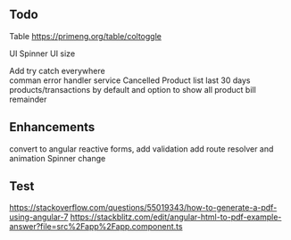 ## Todo

Table
https://primeng.org/table/coltoggle



UI
    Spinner
    UI size
 
  Add try catch everywhere  
 comman error handler service
 Cancelled Product list
 last 30 days products/transactions by default and option to show all product
 bill remainder

## Enhancements
 convert to angular reactive forms, add validation
 add route resolver and animation
 Spinner change

 ## Test


https://stackoverflow.com/questions/55019343/how-to-generate-a-pdf-using-angular-7
https://stackblitz.com/edit/angular-html-to-pdf-example-answer?file=src%2Fapp%2Fapp.component.ts
